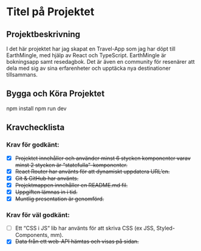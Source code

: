 # Titel på Projektet

## Projektbeskrivning
I det här projektet har jag skapat en Travel-App som jag har döpt till EarthMingle, med hjälp av React och TypeScript. EarthMingle är bokningsapp samt resedagbok. Det är även en community för resenärer att dela med sig av sina erfarenheter och upptäcka nya destinationer tillsammans.

## Bygga och Köra Projektet

npm install
npm run dev

## Kravchecklista

### Krav för godkänt:

- [x] ~~Projektet innehåller och använder minst 6 stycken komponenter varav minst 2 stycken är “statefulla"-komponenter.~~
- [x] ~~React Router har använts för att dynamiskt uppdatera URL’en.~~
- [x] ~~Git & GitHub har använts.~~
- [x] ~~Projektmappen innehåller en README.md fil.~~
- [x] ~~Uppgiften lämnas in i tid.~~
- [x] ~~Muntlig presentation är genomförd.~~

### Krav för väl godkänt:

- [ ] Ett “CSS i JS“ lib har använts för att skriva CSS (ex JSS, Styled-Components, mm).
- [x] ~~Data från ett web-API hämtas och visas på sidan.~~